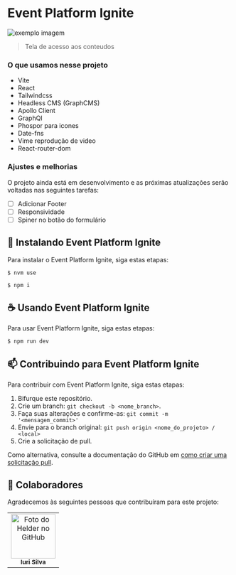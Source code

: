 # Event Platform Ignite

<img src="exemplo-image.png" alt="exemplo imagem">

> Tela de acesso aos conteudos

### O que usamos nesse projeto

- Vite
- React
- Tailwindcss
- Headless CMS (GraphCMS)
- Apollo Client
- GraphQl
- Phospor para icones
- Date-fns
- Vime reprodução de video
- React-router-dom

### Ajustes e melhorias

O projeto ainda está em desenvolvimento e as próximas atualizações serão voltadas nas seguintes tarefas:

- [ ] Adicionar Footer
- [ ] Responsividade
- [ ] Spiner no botão do formulário

## 🚀 Instalando Event Platform Ignite

Para instalar o Event Platform Ignite, siga estas etapas:

```
$ nvm use

$ npm i

```

## ☕ Usando Event Platform Ignite

Para usar Event Platform Ignite, siga estas etapas:

```
$ npm run dev
```

## 📫 Contribuindo para Event Platform Ignite

Para contribuir com Event Platform Ignite, siga estas etapas:

1. Bifurque este repositório.
2. Crie um branch: `git checkout -b <nome_branch>`.
3. Faça suas alterações e confirme-as: `git commit -m '<mensagem_commit>'`
4. Envie para o branch original: `git push origin <nome_do_projeto> / <local>`
5. Crie a solicitação de pull.

Como alternativa, consulte a documentação do GitHub em [como criar uma solicitação pull](https://help.github.com/en/github/collaborating-with-issues-and-pull-requests/creating-a-pull-request).

## 🤝 Colaboradores

Agradecemos às seguintes pessoas que contribuíram para este projeto:

<table>
  <tr>
    <td align="center">
      <a href="#">
        <img src="" width="100px;" alt="Foto do Helder no GitHub"/><br>
        <sub>
          <b>Iuri Silva</b>
        </sub>
      </a>
    </td>
  </tr>
</table>

